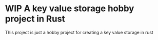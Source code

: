 # WIP A key value storage hobby project in Rust

This project is just a hobby project for creating a key value storage in rust
